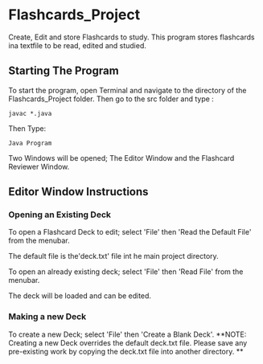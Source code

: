 # Flashcards_Project
Create, Edit and store Flashcards to study. This program stores flashcards ina textfile to be read, edited and studied.  

## Starting The Program
To start the program, open Terminal and navigate to the directory of the Flashcards_Project folder.
Then go to the src folder and type :

```
javac *.java
```

Then Type:

```
Java Program

```
Two Windows will be opened; The Editor Window and the Flashcard Reviewer Window. 

## Editor Window Instructions

### Opening an Existing Deck
To open a Flashcard Deck to edit; select 'File' then 'Read the Default File' from the menubar. 

The default file is the'deck.txt' file int he main project directory. 

To open an already existing deck; select 'File' then 'Read File' from the menubar.

The deck will be loaded and can be edited. 

### Making a new Deck
To create a new Deck; select 'File' then 'Create a Blank Deck'.
**NOTE: Creating a new Deck overrides the default deck.txt file. Please save any pre-existing work by copying the deck.txt file into another directory. **





